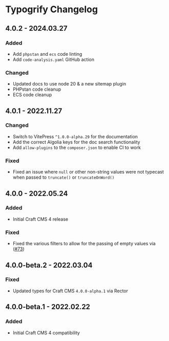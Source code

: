 # Typogrify Changelog

## 4.0.2 - 2024.03.27
### Added
* Add `phpstan` and `ecs` code linting
* Add `code-analysis.yaml` GitHub action

### Changed
* Updated docs to use node 20 & a new sitemap plugin
* PHPstan code cleanup
* ECS code cleanup

## 4.0.1 - 2022.11.27
### Changed
* Switch to VitePress `^1.0.0-alpha.29` for the documentation
* Add the correct Algolia keys for the doc search functionality
* Add `allow-plugins` to the `composer.json` to enable CI to work

### Fixed
* Fixed an issue where `null` or other non-string values were not typecast when passed to `truncate()` or `truncateOnWord()`

## 4.0.0 - 2022.05.24
### Added
* Initial Craft CMS 4 release

### Fixed
* Fixed the various filters to allow for the passing of empty values via ([#73](https://github.com/nystudio107/craft-typogrify/pull/73))

## 4.0.0-beta.2 - 2022.03.04

### Fixed

* Updated types for Craft CMS `4.0.0-alpha.1` via Rector

## 4.0.0-beta.1 - 2022.02.22

### Added

* Initial Craft CMS 4 compatibility
